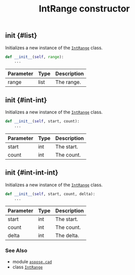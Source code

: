 ﻿---
title: IntRange constructor
second_title: Aspose.CAD for Python via .NET API References
description: 
type: docs
weight: 10
url: /aspose.cad/intrange/__init__/
is_root: false
---

## __init__ {#list}

Initializes a new instance of the [`IntRange`](/cad/python-net/aspose.cad/intrange) class.



```python
def __init__(self, range):
    ...
```


| Parameter | Type | Description |
| :- | :- | :- |
| range | list | The range. |


## __init__ {#int-int}

Initializes a new instance of the [`IntRange`](/cad/python-net/aspose.cad/intrange) class.



```python
def __init__(self, start, count):
    ...
```


| Parameter | Type | Description |
| :- | :- | :- |
| start | int | The start. |
| count | int | The count. |


## __init__ {#int-int-int}

Initializes a new instance of the [`IntRange`](/cad/python-net/aspose.cad/intrange) class.



```python
def __init__(self, start, count, delta):
    ...
```


| Parameter | Type | Description |
| :- | :- | :- |
| start | int | The start. |
| count | int | The count. |
| delta | int | The delta. |



### See Also
* module [`aspose.cad`](../../)
* class [`IntRange`](/cad/python-net/aspose.cad/intrange)
